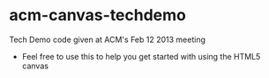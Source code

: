 acm-canvas-techdemo
===================

Tech Demo code given at ACM's Feb 12 2013 meeting

- Feel free to use this to help you get started with using
  the HTML5 canvas